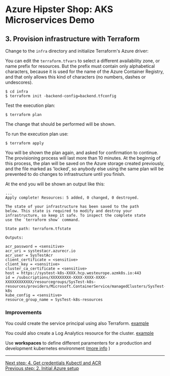 # Azure Hipster Shop: AKS Microservices Demo

## 3. Provision infrastructure with Terraform

Change to the `infra` directory and initialize Terraform's Azure driver:

You can edit the  `terraform.tfvars` to select a different availability zone, or name prefix for resources. But the prefix must contain only alphabetical characters, because it is used for the name of the Azure Container Registry, and that only allows this kind of characters (no numbers, dashes or undescores).

```
$ cd infra
$ terraform init -backend-config=backend.tfconfig
```

Test the execution plan:

```
$ terraform plan
```

The change that should be performed will be shown.

To run the execution plan use:

```
$ terraform apply
```

You will be shown the plan again, and asked for confirmation to continue. The provisioning process will last more than 10 minutes. At the beginnig of this process, the plan will be saved on the Azure storage created previously, and the file marked as 'locked', so anybody else using the same plan will be prevented to do changes to infrastructure until you finish.

At the end you will be shown an output like this:

```
...
Apply complete! Resources: 5 added, 0 changed, 0 destroyed.

The state of your infrastructure has been saved to the path
below. This state is required to modify and destroy your
infrastructure, so keep it safe. To inspect the complete state
use the `terraform show` command.

State path: terraform.tfstate

Outputs:

acr_password = <sensitive>
acr_uri = systestacr.azurecr.io
acr_user = SysTestAcr
client_certificate = <sensitive>
client_key = <sensitive>
cluster_ca_certificate = <sensitive>
host = https://systest-k8s-XXXX.hcp.westeurope.azmk8s.io:443
id = /subscriptions/XXXXXXXXX-XXXX-XXXX-XXXX-XXXXXXXXXXXX/resourcegroups/SysTest-k8s-resources/providers/Microsoft.ContainerService/managedClusters/SysTest-k8s
kube_config = <sensitive>
resource_group_name = SysTest-k8s-resources
```


### Improvements

You could create the service principal using also Terraform. [example](https://medium.com/@kari.marttila/creating-azure-kubernetes-service-aks-the-right-way-9b18c665a6fa)

You could also create a Log Analytics resource for the cluster. [example](https://docs.microsoft.com/en-us/azure/terraform/terraform-create-k8s-cluster-with-tf-and-aks)

Use __workspaces__ to define different paramenters for a production and development kubernetes environment ([more info](https://www.terraform.io/docs/state/workspaces.html) )

---
[Next step: 4. Get credentials Kubectl and ACR](../docs/04_get_credentials.md)  
[Previous step: 2. Initial Azure setup](../docs/02_setup_az_sp.md)

